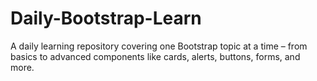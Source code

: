 # Daily-Bootstrap-Learn
A daily learning repository covering one Bootstrap topic at a time – from basics to advanced components like cards, alerts, buttons, forms, and more.

